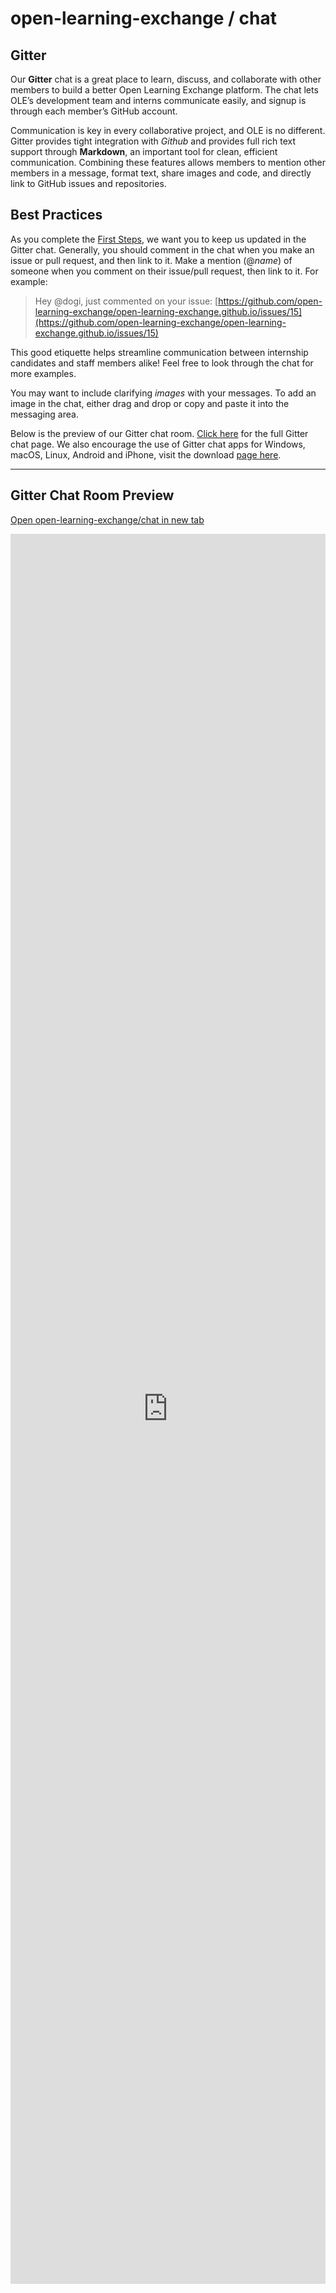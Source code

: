 # open-learning-exchange / chat

## Gitter

Our **Gitter** chat is a great place to learn, discuss, and collaborate with other members to build a better Open Learning Exchange platform. The chat lets OLE’s development team and interns communicate easily, and signup is through each member’s GitHub account.

Communication is key in every collaborative project, and OLE is no different. Gitter provides tight integration with *Github* and provides full rich text support through **Markdown**, an important tool for clean, efficient communication. Combining these features allows members to mention other members in a message, format text, share images and code, and directly link to GitHub issues and repositories.

## Best Practices

As you complete the [First Steps](vi-first-steps.md), we want you to keep us updated in the Gitter chat. Generally, you should comment in the chat when you make an issue or pull request, and then link to it. Make a mention (@*name*) of someone when you comment on their issue/pull request, then link to it. For example:

> Hey @dogi, just commented on your issue: [https://github.com/open-learning-exchange/open-learning-exchange.github.io/issues/15](https://github.com/open-learning-exchange/open-learning-exchange.github.io/issues/15)

This good etiquette helps streamline communication between internship candidates and staff members alike! Feel free to look through the chat for more examples.

You may want to include clarifying *images* with your messages. To add an image in the chat, either drag and drop or copy and paste it into the messaging area.

Below is the preview of our Gitter chat room. [Click here](https://gitter.im/open-learning-exchange/chat) for the full Gitter chat page. We also encourage the use of Gitter chat apps for Windows, macOS, Linux, Android and iPhone, visit the download [page here](https://gitter.im/apps).

---

## Gitter Chat Room Preview

[Open open-learning-exchange/chat in new tab](https://gitter.im/open-learning-exchange/chat/)

<iframe src="https://gitter.im/open-learning-exchange/chat/~embed" style="width: 100%;border:none;height:70vh;"></iframe>